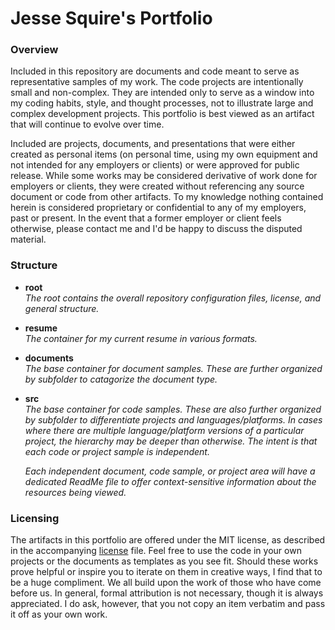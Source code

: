 # Jesse Squire's Portfolio #

### Overview ###

Included in this repository are documents and code meant to serve as representative samples of my work.  The code projects are intentionally small and non-complex.  They are intended only to serve as a window into my coding habits, style, and thought processes, not to illustrate large and complex development projects.  This portfolio is best viewed as an artifact that will continue to evolve over time.

Included are projects, documents, and presentations that were either created as personal items (on personal time, using my own equipment and not intended for any employers or clients) or were approved for public release.  While some works may be considered derivative of work done for employers or clients, they were created without referencing any source document or code from other artifacts.  To my knowledge nothing contained herein is considered proprietary or confidential to any of my employers, past or present.  In the event that a former employer or client feels otherwise, please contact me and I'd be happy to discuss the disputed material.

### Structure ###

* **root**
  <br />_The root contains the overall repository configuration files, license, and general structure._
  
* **resume**
  <br />_The container for my current resume in various formats._  
  
* **documents**
  <br />_The base container for document samples.  These are further organized by subfolder to catagorize the document type._
  
* **src**
  <br />_The base container for code samples.  These are also further organized by subfolder to differentiate projects and languages/platforms.  In cases where there are multiple language/platform versions of a particular project, the hierarchy may be deeper than otherwise.  The intent is that each code or project sample is independent._  
  
  _Each independent document, code sample, or project area will have a dedicated ReadMe file to offer context-sensitive information about the resources being viewed._
 
### Licensing ###
The artifacts in this portfolio are offered under the MIT license, as described in the accompanying [license](./LICENSE "license") file.  Feel free to use the code in your own projects or the documents as templates as you see fit.  Should these works prove helpful or inspire you to iterate on them in creative ways, I find that to be a huge compliment.  We all build upon the work of those who have come before us.  In general, formal attribution is not necessary, though it is always appreciated.  I do ask, however, that you not copy an item verbatim and pass it off as your own work.  

